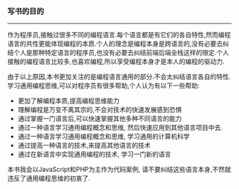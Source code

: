 ### 写书的目的
-------------
作为程序员,接触过很多不同的编程语言.每个语言都是有它们的各自特性,然而编程语言的共性更能体现编程的本质.个人的理念是编程本身是跨语言的,没有必要去纠结个人是那种特定语言的程序员,也没有必要去纠结前端后端全栈这样的限定.个人接触的编程语言比较多,也喜欢编程,所以享受编程本身才是本人的编程的驱动力.

由于以上原因,本书更加关注的是编程语言通用的部分.不会太纠结语言各自的特性. 学习通用编程思维,可以对程序员有很多帮助,个人认为有以下一些帮助:

 - 更加了解编程本质,提高编程思维能力
 - 理解编程是万变不离其宗的,不会对技术的快速发展感到恐惧
 - 通过掌握一门语言后,可以快速掌握其他多种不同语言的能力
 - 通过一种语言学习通用编程概念和思维, 然后快速应用到其他语言项目中去.
 - 通过一种语言学习通用编程概念和思维, 学习通用的计算机科学
 - 通过提高一种语言的技术,来提高其他语言的技术
 - 通过在新语言中实现通用编程的技术, 学习一门新的语言

本书我会以JavaScript和PHP为主作为代码案例, 请不要纠结这些语言本身,不然就违反了通用编程思维的初衷了.